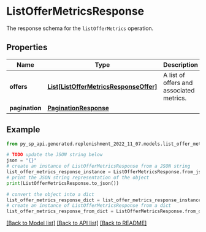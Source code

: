 # ListOfferMetricsResponse

The response schema for the `listOfferMetrics` operation.

## Properties

Name | Type | Description | Notes
------------ | ------------- | ------------- | -------------
**offers** | [**List[ListOfferMetricsResponseOffer]**](ListOfferMetricsResponseOffer.md) | A list of offers and associated metrics. | [optional] 
**pagination** | [**PaginationResponse**](PaginationResponse.md) |  | [optional] 

## Example

```python
from py_sp_api.generated.replenishment_2022_11_07.models.list_offer_metrics_response import ListOfferMetricsResponse

# TODO update the JSON string below
json = "{}"
# create an instance of ListOfferMetricsResponse from a JSON string
list_offer_metrics_response_instance = ListOfferMetricsResponse.from_json(json)
# print the JSON string representation of the object
print(ListOfferMetricsResponse.to_json())

# convert the object into a dict
list_offer_metrics_response_dict = list_offer_metrics_response_instance.to_dict()
# create an instance of ListOfferMetricsResponse from a dict
list_offer_metrics_response_from_dict = ListOfferMetricsResponse.from_dict(list_offer_metrics_response_dict)
```
[[Back to Model list]](../README.md#documentation-for-models) [[Back to API list]](../README.md#documentation-for-api-endpoints) [[Back to README]](../README.md)


